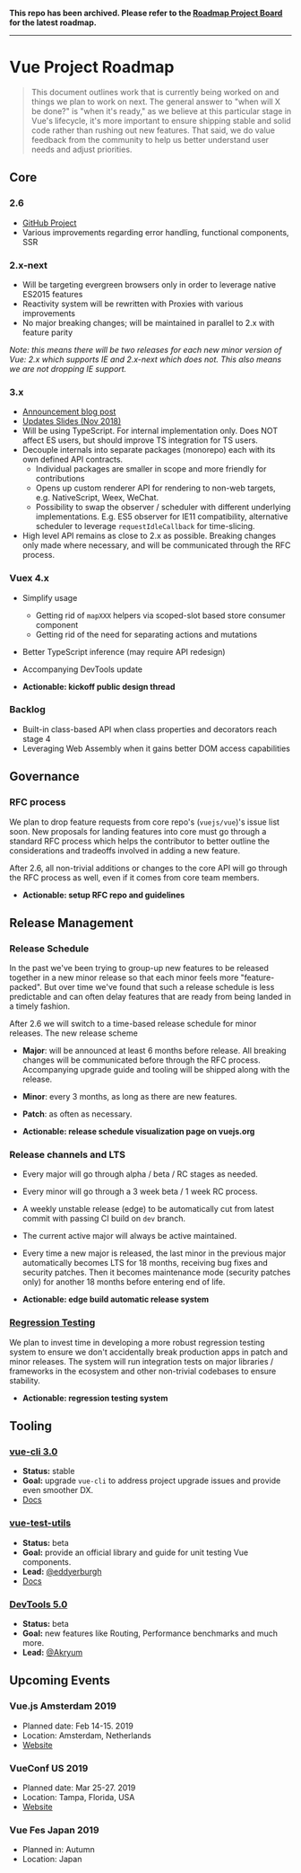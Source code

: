 **This repo has been archived. Please refer to the [Roadmap Project Board](https://github.com/vuejs/vue/projects/6) for the latest roadmap.**

---

# Vue Project Roadmap

> This document outlines work that is currently being worked on and things we plan to work on next. The general answer to "when will X be done?" is "when it's ready," as we believe at this particular stage in Vue's lifecycle, it's more important to ensure shipping stable and solid code rather than rushing out new features. That said, we do value feedback from the community to help us better understand user needs and adjust priorities.

## Core

### 2.6

* [GitHub Project](https://github.com/vuejs/vue/projects/4)
* Various improvements regarding error handling, functional components, SSR

### 2.x-next

* Will be targeting evergreen browsers only in order to leverage native ES2015 features
* Reactivity system will be rewritten with Proxies with various improvements
* No major breaking changes; will be maintained in parallel to 2.x with feature parity

*Note: this means there will be two releases for each new minor version of Vue: 2.x which supports IE and 2.x-next which does not. This also means we are not dropping IE support.*

### 3.x

- [Announcement blog post](https://medium.com/the-vue-point/plans-for-the-next-iteration-of-vue-js-777ffea6fabf)
- [Updates Slides (Nov 2018)](https://docs.google.com/presentation/d/1yhPGyhQrJcpJI2ZFvBme3pGKaGNiLi709c37svivv0o/edit?usp=sharing)
- Will be using TypeScript. For internal implementation only. Does NOT affect ES users, but should improve TS integration for TS users.
- Decouple internals into separate packages (monorepo) each with its own defined API contracts.
  - Individual packages are smaller in scope and more friendly for contributions
  - Opens up custom renderer API for rendering to non-web targets, e.g. NativeScript, Weex, WeChat.
  - Possibility to swap the observer / scheduler with different underlying implementations. E.g. ES5 observer for IE11 compatibility, alternative scheduler to leverage `requestIdleCallback` for time-slicing.
- High level API remains as close to 2.x as possible. Breaking changes only made where necessary, and will be communicated through the RFC process.

### Vuex 4.x

- Simplify usage
  - Getting rid of `mapXXX` helpers via scoped-slot based store consumer component
  - Getting rid of the need for separating actions and mutations
- Better TypeScript inference (may require API redesign)
- Accompanying DevTools update

- **Actionable: kickoff public design thread**

### Backlog

* Built-in class-based API when class properties and decorators reach stage 4
* Leveraging Web Assembly when it gains better DOM access capabilities

## Governance

### RFC process

We plan to drop feature requests from core repo's (`vuejs/vue`)'s issue list soon. New proposals for landing features into core must go through a standard RFC process which helps the contributor to better outline the considerations and tradeoffs involved in adding a new feature.

After 2.6, all non-trivial additions or changes to the core API will go through the RFC process as well, even if it comes from core team members.

- **Actionable: setup RFC repo and guidelines**

## Release Management

### Release Schedule

In the past we've been trying to group-up new features to be released together in a new minor release so that each minor feels more "feature-packed". But over time we've found that such a release schedule is less predictable and can often delay features that are ready from being landed in a timely fashion.

After 2.6 we will switch to a time-based release schedule for minor releases. The new release scheme

- **Major**: will be announced at least 6 months before release. All breaking changes will be communicated before through the RFC process. Accompanying upgrade guide and tooling will be shipped along with the release.

- **Minor**: every 3 months, as long as there are new features.

- **Patch**: as often as necessary.

- **Actionable: release schedule visualization page on vuejs.org**

### Release channels and LTS

- Every major will go through alpha / beta / RC stages as needed.

- Every minor will go through a 3 week beta / 1 week RC process.

- A weekly unstable release (edge) to be automatically cut from latest commit with passing CI build on `dev` branch.

- The current active major will always be active maintained.

- Every time a new major is released, the last minor in the previous major automatically becomes LTS for 18 months, receiving bug fixes and security patches. Then it becomes maintenance mode (security patches only) for another 18 months before entering end of life.

- **Actionable: edge build automatic release system**

### [Regression Testing](https://github.com/vuejs/regression-testing)

We plan to invest time in developing a more robust regression testing system to ensure we don't accidentally break production apps in patch and minor releases. The system will run integration tests on major libraries / frameworks in the ecosystem and other non-trivial codebases to ensure stability.

- **Actionable: regression testing system**

## Tooling

### [vue-cli 3.0](https://github.com/vuejs/vue-cli)

* **Status:** stable
* **Goal:** upgrade `vue-cli` to address project upgrade issues and provide even smoother DX.
* [Docs](https://cli.vuejs.org)

### [vue-test-utils](https://github.com/vuejs/vue-test-utils)

* **Status:** beta
* **Goal:** provide an official library and guide for unit testing Vue components.
* **Lead:** [@eddyerburgh](https://github.com/eddyerburgh)
* [Docs](https://vue-test-utils.vuejs.org/)

### [DevTools 5.0](https://github.com/vuejs/vue-devtools)

- **Status:** beta
- **Goal:** new features like Routing, Performance benchmarks and much more.
- **Lead:** [@Akryum](https://github.com/Akryum)

## Upcoming Events

### Vue.js Amsterdam 2019

* Planned date: Feb 14-15. 2019
* Location: Amsterdam, Netherlands
* [Website](https://www.vuejs.amsterdam)

### VueConf US 2019

* Planned date: Mar 25-27. 2019
* Location: Tampa, Florida, USA
* [Website](http://us.vuejs.org/)

### Vue Fes Japan 2019

* Planned in: Autumn
* Location: Japan

